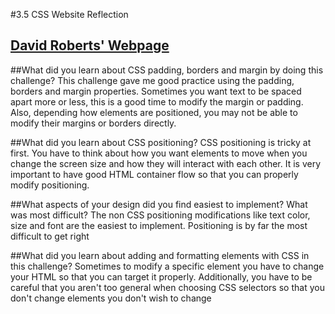 #3.5 CSS Website Reflection

## [David Roberts' Webpage](https://www.dfroberts2.github.io)

##What did you learn about CSS padding, borders and margin by doing this challenge?
This challenge gave me good practice using the padding, borders and margin properties. Sometimes you want text to be spaced apart more or less, this is a good time to modify the margin or padding. Also, depending how elements are positioned, you may not be able to modify their margins or borders directly.


##What did you learn about CSS positioning?
CSS positioning is tricky at first. You have to think about how you want elements to move when you change the screen size and how they will interact with each other. It is very important to have good HTML container flow so that you can properly modify positioning.


##What aspects of your design did you find easiest to implement? What was most difficult?
The non CSS positioning modifications like text color, size and font are the easiest to implement. Positioning is by far the most difficult to get right


##What did you learn about adding and formatting elements with CSS in this challenge?
Sometimes to modify a specific element you have to change your HTML so that you can target it properly. Additionally, you have to be careful that you aren't too general when choosing CSS selectors so that you don't change elements you don't wish to change